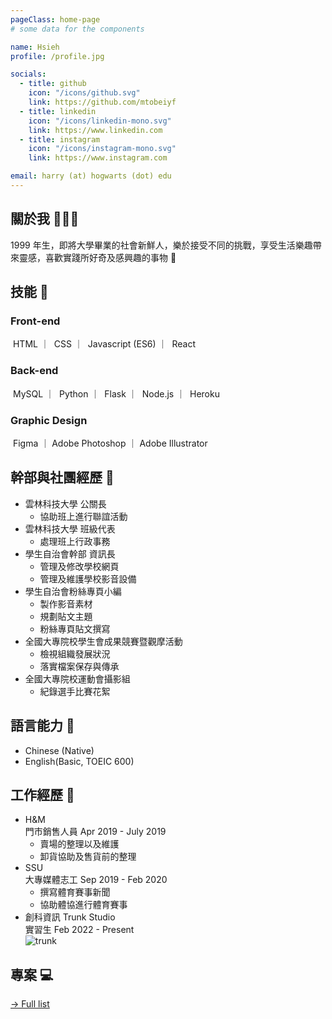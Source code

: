 ```yaml
---
pageClass: home-page
# some data for the components

name: Hsieh
profile: /profile.jpg

socials:
  - title: github
    icon: "/icons/github.svg"
    link: https://github.com/mtobeiyf
  - title: linkedin
    icon: "/icons/linkedin-mono.svg"
    link: https://www.linkedin.com
  - title: instagram
    icon: "/icons/instagram-mono.svg"
    link: https://www.instagram.com

email: harry (at) hogwarts (dot) edu
---
```


<ProfileSection :frontmatter="$page.frontmatter" />

## 關於我 🧏🏻‍♀️

1999 年生，即將大學畢業的社會新鮮人，樂於接受不同的挑戰，享受生活樂趣帶來靈感，喜歡實踐所好奇及感興趣的事物 :dizzy:

## 技能 🔨

### Front-end

<img :src="$withBase('/projects/HTML5.png')" alt=""> HTML
｜ <img :src="$withBase('/projects/CSS3.png')" alt=""> CSS
｜ <img :src="$withBase('/projects/javascript.svg')" alt=""> Javascript (ES6)
｜ <img :src="$withBase('/projects/React.png')" alt=""> React

### Back-end

<img :src="$withBase('/projects/MySQL.png')" alt=""> MySQL
｜ <img :src="$withBase('/projects/Python.webp')" alt=""> Python
｜ <img :src="$withBase('/projects/Flask.png')" alt=""> Flask
｜ <img :src="$withBase('/projects/Node.png')" alt=""> Node.js
｜ <img :src="$withBase('/projects/heroku.png')" alt=""> Heroku

### Graphic Design

<img :src="$withBase('/projects/figma.png')" alt=""> Figma
｜<img :src="$withBase('/projects/Photoshop.png')" alt=""> Adobe Photoshop
｜<img :src="$withBase('/projects/illustrator.png')" alt=""> Adobe Illustrator

## 幹部與社團經歷 :dizzy:

- 雲林科技大學 公關長
  - 協助班上進行聯誼活動
- 雲林科技大學 班級代表
  - 處理班上行政事務
- 學生自治會幹部 資訊長
  - 管理及修改學校網頁
  - 管理及維護學校影音設備
- 學生自治會粉絲專頁小編
  - 製作影音素材
  - 規劃貼文主題
  - 粉絲專頁貼文撰寫
- 全國大專院校學生會成果競賽暨觀摩活動
  - 檢視組織發展狀況
  - 落實檔案保存與傳承
- 全國大專院校運動會攝影組
  - 紀錄選手比賽花絮

## 語言能力 💬

- Chinese (Native)
- English(Basic, TOEIC 600)

## 工作經歷 💼

<work>

<!-- - MLD 台鋁 2016/1~2016/7 <img :src="$withBase('/projects/MLD.jpeg')" alt="" >
- 王品集團陶板屋 2018/5~2018/9 <img :src="$withBase('/projects/house.webp')" alt="" >
  -  -->

- H&M <div class="position">門市銷售人員 Apr 2019 - July 2019</div> <img :src="$withBase('/projects/H&M.svg')" alt="" >
  - 賣場的整理以及維護
  - 卸貨協助及售貨前的整理
- SSU <div class="position">大專媒體志工 Sep 2019 - Feb 2020 </div>  <img :src="$withBase('/projects/SSU.png')" alt=""></div>
  - 撰寫體育賽事新聞
  - 協助體協進行體育賽事
- 創科資訊 Trunk Studio <div class="position">實習生 Feb 2022 - Present</div>  <img :src="$withBase('/projects/trunk.png')" alt="trunk">

</work>

## 專案 💻

[→ Full list](/projects/)

<!-- <ProjectCard image="/projects/project.jpg" hideBorder=true>

**智慧學習輔導系統**

此系統可預測學生針對某些科目可能遇到的困難，透過事先蒐集的資料進行分析，為學生提供客觀的建議及反饋。

</ProjectCard>

<ProjectCard hideBorder=true>

</ProjectCard> -->

<!-- Custom style for this page -->

<style lang="stylus">

.theme-container.home-page .page
  font-size 20px
  font-family "lucida grande", "lucida sans unicode", lucida, "Helvetica Neue", Helvetica, Arial, sans-serif;
  height 70px
  p
    margin 0 0 0.5rem
  p, ul, ol
    line-height normal
  a
    font-weight normal
  .theme-default-content:not(.custom) > h2
    margin-bottom 0.5rem
  .theme-default-content:not(.custom) > h2:first-child + p
    margin-top 0.5rem
  .theme-default-content:not(.custom) > h3
    padding-top 4rem
  img
    max-width 40px
    max-height 40px
    vertical-align:middle
  
  .position
    font-size 17px
    color #8E8E8E

  

  /* Override */
  .md-card
    margin-top 0.5em
    .card-image
      padding 0.2rem
      img
        max-width 120px
        max-height 120px
    .card-content p
      -webkit-margin-after 0.2em
      
    

@media (max-width: 419px)
  .theme-container.home-page .page
    p, ul, ol
      line-height 1.5

    .md-card
      .card-image
        img 
          width 100%
          max-width 400px

</style>
